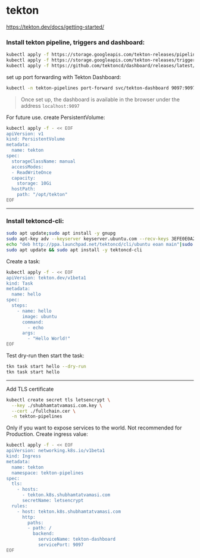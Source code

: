 # tekton

https://tekton.dev/docs/getting-started/

### Install tekton pipeline, triggers and dashboard:
```bash
kubectl apply -f https://storage.googleapis.com/tekton-releases/pipeline/latest/release.yaml
kubectl apply -f https://storage.googleapis.com/tekton-releases/triggers/latest/release.yaml
kubectl apply -f https://github.com/tektoncd/dashboard/releases/latest/download/tekton-dashboard-release.yaml
```

set up port forwarding with Tekton Dashboard:
```bash
kubectl -n tekton-pipelines port-forward svc/tekton-dashboard 9097:9097
```
> Once set up, the dashboard is available in the browser under the address `localhost:9097`

For future use.
create PersistentVolume:
```bash
kubectl apply -f - << EOF
apiVersion: v1
kind: PersistentVolume
metadata:
  name: tekton
spec:
  storageClassName: manual
  accessModes:
  - ReadWriteOnce
  capacity:
    storage: 10Gi
  hostPath:
    path: "/opt/tekton"
EOF
```
---

### Install tektoncd-cli:
```bash
sudo apt update;sudo apt install -y gnupg
sudo apt-key adv --keyserver keyserver.ubuntu.com --recv-keys 3EFE0E0A2F2F60AA
echo "deb http://ppa.launchpad.net/tektoncd/cli/ubuntu eoan main"|sudo tee /etc/apt/sources.list.d/tektoncd-ubuntu-cli.list
sudo apt update && sudo apt install -y tektoncd-cli
```

Create a task:
```bash
kubectl apply -f - << EOF
apiVersion: tekton.dev/v1beta1
kind: Task
metadata:
  name: hello
spec:
  steps:
    - name: hello
      image: ubuntu
      command:
        - echo
      args:
        - "Hello World!"
EOF
```

Test dry-run then start the task:  
```bash
tkn task start hello --dry-run
tkn task start hello
```
---

Add TLS certificate
```bash
kubectl create secret tls letsencrypt \
  --key ./shubhamtatvamasi.com.key \
  --cert ./fullchain.cer \
  -n tekton-pipelines
```

Only if you want to expose services to the world. Not recommended for Production. 
Create ingress value: 
```bash
kubectl apply -f - << EOF
apiVersion: networking.k8s.io/v1beta1
kind: Ingress
metadata:
  name: tekton
  namespace: tekton-pipelines
spec:
  tls:
    - hosts:
      - tekton.k8s.shubhamtatvamasi.com
      secretName: letsencrypt
  rules:
    - host: tekton.k8s.shubhamtatvamasi.com
      http:
        paths:
        - path: /
          backend:
            serviceName: tekton-dashboard
            servicePort: 9097
EOF
```
